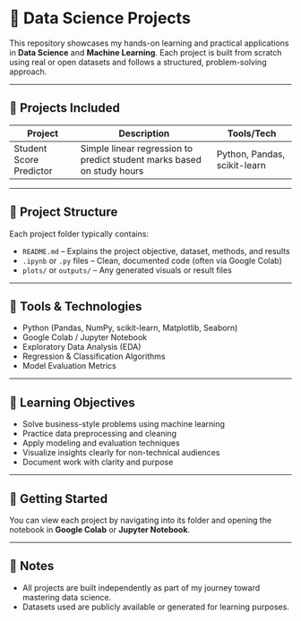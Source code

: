 # 🧠 Data Science Projects

This repository showcases my hands-on learning and practical applications in **Data Science** and **Machine Learning**. Each project is built from scratch using real or open datasets and follows a structured, problem-solving approach.

---

## 📁 Projects Included

| Project | Description | Tools/Tech |
|--------|-------------|------------|
| Student Score Predictor | Simple linear regression to predict student marks based on study hours | Python, Pandas, scikit-learn |


---

## 📌 Project Structure

Each project folder typically contains:

- `README.md` – Explains the project objective, dataset, methods, and results
- `.ipynb` or `.py` files – Clean, documented code (often via Google Colab)
- `plots/` or `outputs/` – Any generated visuals or result files

---

## 🧰 Tools & Technologies

- Python (Pandas, NumPy, scikit-learn, Matplotlib, Seaborn)
- Google Colab / Jupyter Notebook
- Exploratory Data Analysis (EDA)
- Regression & Classification Algorithms
- Model Evaluation Metrics

---

## 🎯 Learning Objectives

- Solve business-style problems using machine learning
- Practice data preprocessing and cleaning
- Apply modeling and evaluation techniques
- Visualize insights clearly for non-technical audiences
- Document work with clarity and purpose

---

## 🚀 Getting Started

You can view each project by navigating into its folder and opening the notebook in **Google Colab** or **Jupyter Notebook**.

---

## 📌 Notes

- All projects are built independently as part of my journey toward mastering data science.
- Datasets used are publicly available or generated for learning purposes.


